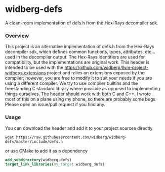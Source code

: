 # widberg-defs

A clean-room implementation of defs.h from the Hex-Rays decompiler sdk.

### Overview

This project is an alternative implementation of defs.h from the Hex-Rays decompiler sdk, which defines common functions, types, attributes, etc... used in the decompiler output. The Hex-Rays identifiers are used for compatibility, but the implementations are original work. This header is intended to be used with the https://github.com/widberg/llvm-project-widberg-extensions project and relies on extensions exposed by the compiler; however, you are free to modify it to suit your needs if you are using a different compiler. We try to use compiler builtins and the freestanding C standard library where possible as opposed to implementing things ourselves. The header should work with both C and C++. I wrote most of this on a plane using my phone, so there are probably some bugs. Please open an issue/pull request if you find any.

### Usage

You can download the header and add it to your project sources directly

`wget https://raw.githubusercontent.com/widberg/widberg-defs/master/include/defs.h`

or use CMake to add it as a dependency

```cmake
add_subdirectory(widberg-defs)
target_link_libraries(my_target widberg_defs)
```
